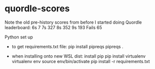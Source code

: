 # quordle-scores

Note the old pre-history scores from before I started doing Quordle leaderboard:
6s 7
7s 327
8s 352
9s 193
Fails 65


Python set up 
- to get requirements.txt file:
pip install pipreqs
pipreqs .

- when installing onto new WSL dist:
install pip
pip install virtualenv
virtualenv env
source env/bin/activate
pip install -r requirements.txt